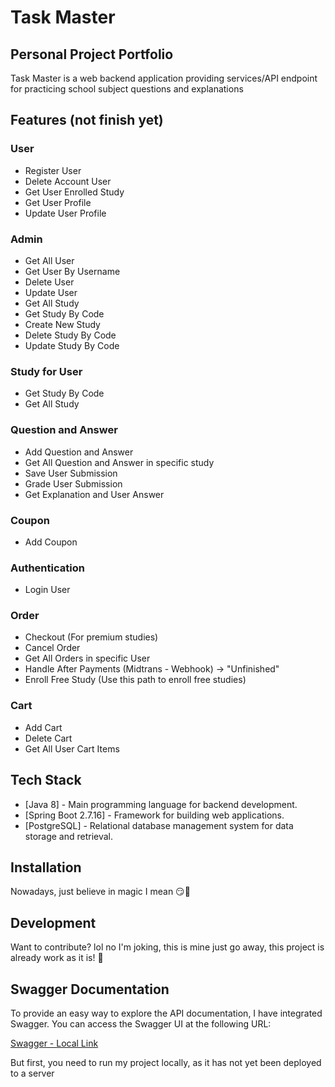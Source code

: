 # Task Master
## Personal Project Portfolio

Task Master is a web backend application providing services/API endpoint for practicing school subject questions and explanations

## Features (not finish yet)

### User
- Register User
- Delete Account User
- Get User Enrolled Study
- Get User Profile
- Update User Profile

### Admin
- Get All User
- Get User By Username
- Delete User
- Update User
- Get All Study
- Get Study By Code
- Create New Study
- Delete Study By Code
- Update Study By Code

### Study for User
- Get Study By Code
- Get All Study

### Question and Answer
- Add Question and Answer
- Get All Question and Answer in specific study
- Save User Submission
- Grade User Submission
- Get Explanation and User Answer

### Coupon
- Add Coupon

### Authentication
- Login User

### Order
- Checkout (For premium studies)
- Cancel Order
- Get All Orders in specific User
- Handle After Payments (Midtrans - Webhook) -> "Unfinished"
- Enroll Free Study (Use this path to enroll free studies)

### Cart
- Add Cart
- Delete Cart
- Get All User Cart Items

  
## Tech Stack

- [Java 8] - Main programming language for backend development.
- [Spring Boot 2.7.16] - Framework for building web applications.
- [PostgreSQL] - Relational database management system for data storage and retrieval.

## Installation

Nowadays, just believe in magic I mean 😏🌠

## Development

Want to contribute? lol no I'm joking, this is mine just go away, this project is already work as it is! 🤣

## Swagger Documentation

To provide an easy way to explore the API documentation, I have integrated Swagger. You can access the Swagger UI at the following URL:

[Swagger - Local Link](http://localhost:8080/swagger-ui/index.html#/)

But first, you need to run my project locally, as it has not yet been deployed to a server
